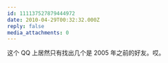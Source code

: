 ```yaml
---
id: 111137527879444972
date: 2010-04-29T00:32:32.000Z
reply: false
media_attachments: 0
---
```


这个 QQ 上居然只有找出几个是 2005 年之前的好友。哎。

